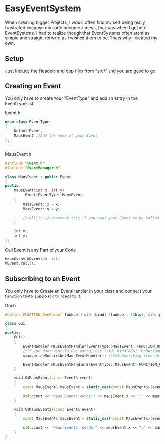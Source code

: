 # EasyEventSystem
When creating bigger Projects, I would often find my self being really frustrated because my code become a mess, 
that was when I got into EventSystems.
I had to realize though that EventSystems often arent as simple and straight forward as i wished them to be.
Thats why I created my own.

## Setup
Just Include the Headers and cpp files from "src/" and you are good to go.

## Creating an Event
You only have to create your "EventType" and add an entry in the EventType list.

Event.h
```c++
enum class EventType
{
    DefaultEvent,
    MausEvent //Add the name of your Event
};
...
```
MausEvent.h
```c++
#include "Event.h"
#include "EventManager.h"

class MausEvent : public Event
{
public:
    MausEvent(int x, int y)
        :Event(EventType::MausEvent)
    {
        MausEvent::x = x;
        MausEvent::y = y;

        //call(); //uncomment this if you want your Event to be called automatic
    }

    int x;
    int y;
};
```
Call Event in any Part of your Code
```c++
MausEvent MEvent(23, 12);
MEvent.call();
```

## Subscribing to an Event
You only have to Create an EventHandler in your class and connect your function thats supposed to react to it.

Gui.h
```c++
#define FUNCTION_OneParam( funkce ) std::bind( (funkce), (this), std::placeholders::_1)

class Gui 
{
public:
    Gui() 
    {
        EventHandler MausEventHandler(EventType::MausEvent, FUNCTION_OneParam(&Gui::OnMausEvent)); 
        //if you dont want to use macro, use "std::bind(&Gui::OnButtonPressEvent, this, std::placeholders::_1)"
        manager.deSubscribe(MausEventHandler); //DeSubscribing from an Event

        EventHandler MausEventHandler2(EventType::MausEvent, FUNCTION_OneParam(&Gui::OnMausEvent2));
    }

    void OnMausEvent(const Event& event)
    {
        const MausEvent& mausEvent = static_cast<const MausEvent&>(event);

        std::cout << "Maus Event! cords:" << mausEvent.x << ":" << mausEvent.y << "\n";
    }

    void OnMausEvent2(const Event& event)
    {
        const MausEvent& mausEvent = static_cast<const MausEvent&>(event);

        std::cout << "Maus Event2! cords:" << mausEvent.x << ":" << mausEvent.y << "\n";
    }
}
